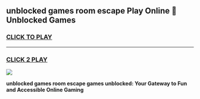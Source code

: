 
## unblocked games room escape Play Online 👋 Unblocked Games
<h3>
<a href="https://premium.freeplayer.one?title=unblocked_games_room_escape&ref=19F">CLICK TO PLAY</a></h3>
<hr>

<h3>
<a href="https://premium.freeplayer.one?title=unblocked_games_room_escape&ref=19F">CLICK 2 PLAY</a>
  
</h3>

<a href="https://premium.freeplayer.one?title=unblocked_games_room_escape&ref=19F"><img src="https://clearcache.store/games.png"></a>


**unblocked games room escape games unblocked: Your Gateway to Fun and Accessible Online Gaming**
